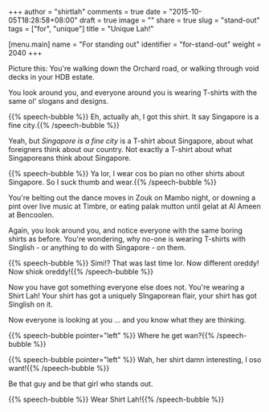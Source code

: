 +++
author = "shirtlah"
comments = true
date = "2015-10-05T18:28:58+08:00"
draft = true
image = ""
share = true
slug = "stand-out"
tags = ["for", "unique"]
title = "Unique Lah!"

[menu.main]
  name = "For standing out"
  identifier = "for-stand-out"
  weight = 2040
+++

Picture this:  You're walking down the Orchard road,
or walking through void decks in your HDB estate.

You look around you, and everyone around you is wearing T-shirts with the same ol' slogans and designs.

{{% speech-bubble %}}
Eh, actually ah, I got this shirt. It say Singapore is a fine city.{{% /speech-bubble %}}

Yeah, but *Singapore is a fine city* is a T-shirt about Singapore, about what foreigners think about our country. Not exactly a T-shirt about what Singaporeans think about Singapore.

{{% speech-bubble %}}
Ya lor, I wear cos bo pian no other shirts about Singapore. So I suck thumb and wear.{{% /speech-bubble %}}

You're belting out the dance moves in Zouk on Mambo night,
or downing a pint over live music at Timbre,
or eating palak mutton until gelat at Al Ameen at Bencoolen.

Again, you look around you, and notice everyone with the same boring shirts as before. You're wondering, why no-one is wearing T-shirts with Singlish - or anything to do with Singapore - on them.

{{% speech-bubble %}}
Simi!? That was last time lor. Now different oreddy! Now shiok oreddy!{{% /speech-bubble %}}

Now you have got something everyone else does not. You're wearing a Shirt Lah! Your shirt has got a uniquely SIngaporean flair, your shirt  has got Singlish on it.

Now everyone is looking at you … and you know what they are thinking.

{{% speech-bubble pointer="left" %}}
Where he get wan?{{% /speech-bubble %}}

{{% speech-bubble pointer="left" %}}
Wah, her shirt damn interesting, I oso want!{{% /speech-bubble %}}

Be that guy and be that girl who stands out.

{{% speech-bubble %}}
Wear Shirt Lah!{{% /speech-bubble %}}
